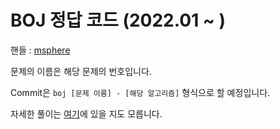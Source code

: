 # BOJ 정답 코드 (2022.01 ~ )

핸들 : [msphere](https://www.acmicpc.net/user/msphere)

문제의 이름은 해당 문제의 번호입니다. 

Commit은 ```boj [문제 이름] - [해당 알고리즘]``` 형식으로 할 예정입니다.

자세한 풀이는 [여기](https://mangu.tistory.com/)에 있을 지도 모릅니다.